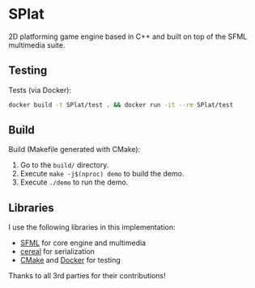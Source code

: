 # SPlat

2D platforming game engine based in C++ and built on top of the SFML multimedia suite.

## Testing

Tests (via Docker):

```bash
docker build -t SPlat/test . && docker run -it --rm SPlat/test
```

## Build

Build (Makefile generated with CMake):

1. Go to the `build/` directory.
2. Execute `make -j$(nproc) demo` to build the demo.
3. Execute `./demo` to run the demo.

## Libraries

I use the following libraries in this implementation:
* [SFML](https://www.sfml-dev.org/) for core engine and multimedia
* [cereal](https://uscilab.github.io/cereal/index.html) for serialization
* [CMake](https://cmake.org) and [Docker](https://www.docker.com) for testing

Thanks to all 3rd parties for their contributions!
